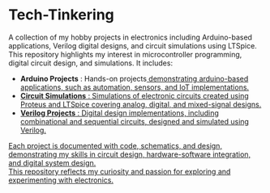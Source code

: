 # Tech-Tinkering
A collection of my hobby projects in electronics including Arduino-based applications, Verilog digital designs, and circuit simulations using LTSpice. This repository highlights my interest in microcontroller programming, digital circuit design, and simulations. 
It includes:

+ **Arduino Projects** : Hands-on projects<u> demonstrating arduino-based applications, such as automation, sensors, and IoT implementations.  
+ **Circuit Simulations** : Simulations of electronic circuits created using Proteus and LTSpice covering analog, digital, and mixed-signal designs.
+ **Verilog Projects** : Digital design implementations, including combinational and sequential circuits, designed and simulated using Verilog.
  
Each project is documented with code, schematics, and design, demonstrating my skills in circuit design, hardware-software integration, and digital system design.    
This repository reflects my curiosity and passion for exploring and experimenting with electronics.
